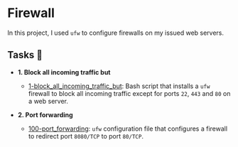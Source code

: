 # Firewall

In this project, I used `ufw` to configure firewalls on my issued web servers.

## Tasks :page_with_curl:

* **1. Block all incoming traffic but**
  * [1-block_all_incoming_traffic_but](./1-block_all_incoming_traffic_but): Bash
  script that installs a `ufw` firewall to block all incoming traffic except for
  ports `22`, `443` and `80` on a web server.

* **2. Port forwarding**
  * [100-port_forwarding](./100-port_forwarding): `ufw` configuration file that
  configures a firewall to redirect port `8080/TCP` to port `80/TCP`.
